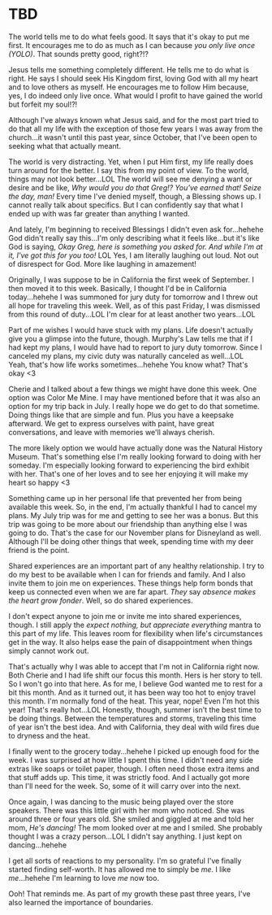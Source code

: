 # TBD

The world tells me to do what feels good. It says that it's okay to put me first. It encourages me to do as much as I can because *you only live once (YOLO)*. That sounds pretty good, right?!?

Jesus tells me something completely different. He tells me to do what is right. He says I should seek His Kingdom first, loving God with all my heart and to love others as myself. He encourages me to follow Him because, yes, I do indeed only live once. What would I profit to have gained the world but forfeit my soul!?!

Although I've always known what Jesus said, and for the most part tried to do that all my life with the exception of those few years I was away from the church...it wasn't until this past year, since October, that I've been open to seeking what that actually meant.

The world is very distracting. Yet, when I put Him first, my life really does turn around for the better. I say this from my point of view. To the world, things may not look better...LOL The world will see me denying a want or desire and be like, *Why would you do that Greg!? You've earned that! Seize the day, man!* Every time I've denied myself, though, a Blessing shows up. I cannot really talk about specifics. But I can confidently say that what I ended up with was far greater than anything I wanted.

And lately, I'm beginning to received Blessings I didn't even ask for...hehehe God didn't really say this...I'm only describing what it feels like...but it's like God is saying, *Okay Greg, here is something you asked for. And while I'm at it, I've got this for you too!* LOL Yes, I am literally laughing out loud. Not out of disrespect for God. More like laughing in amazement!

Originally, I was suppose to be in California the first week of September. I then moved it to this week. Basically, I thought I'd be in California today...hehehe I was summoned for jury duty for tomorrow and I threw out all hope for traveling this week. Well, as of this past Friday, I was dismissed from this round of duty...LOL I'm clear for at least another two years...LOL

Part of me wishes I would have stuck with my plans. Life doesn't actually give you a glimpse into the future, though. Murphy's Law tells me that if I had kept my plans, I would have had to report to jury duty tomorrow. Since I canceled my plans, my civic duty was naturally canceled as well...LOL Yeah, that's how life works sometimes...hehehe You know what? That's okay <3

Cherie and I talked about a few things we might have done this week. One option was Color Me Mine. I may have mentioned before that it was also an option for my trip back in July. I really hope we do get to do that sometime. Doing things like that are simple and fun. Plus you have a keepsake afterward. We get to express ourselves with paint, have great conversations, and leave with memories we'll always cherish.

The more likely option we would have actually done was the Natural History Museum. That's something else I'm really looking forward to doing with her someday. I'm especially looking forward to experiencing the bird exhibit with her. That's one of her loves and to see her enjoying it will make my heart so happy <3

Something came up in her personal life that prevented her from being available this week. So, in the end, I'm actually thankful I had to cancel my plans. My July trip was for me and getting to see her was a bonus. But this trip was going to be more about our friendship than anything else I was going to do. That's the case for our November plans for Disneyland as well. Although I'll be doing other things that week, spending time with my deer friend is the point.

Shared experiences are an important part of any healthy relationship. I try to do my best to be available when I can for friends and family. And I also invite them to join me on experiences. These things help form bonds that keep us connected even when we are far apart. *They* say *absence makes the heart grow fonder*. Well, so do shared experiences.

I don't expect anyone to join me or invite me into shared experiences, though. I still apply the *expect nothing, but appreciate everything* mantra to this part of my life. This leaves room for flexibility when life's circumstances get in the way. It also helps ease the pain of disappointment when things simply cannot work out.

That's actually why I was able to accept that I'm not in California right now. Both Cherie and I had life shift our focus this month. Hers is her story to tell. So I won't go into that here. As for me, I believe God wanted me to rest for a bit this month. And as it turned out, it has been way too hot to enjoy travel this month. I'm normally fond of the heat. This year, nope! Even I'm hot this year! That's really hot...LOL Honestly, though, summer isn't the best time to be doing things. Between the temperatures and storms, traveling this time of year isn't the best idea. And with California, they deal with wild fires due to dryness and the heat.

I finally went to the grocery today...hehehe I picked up enough food for the week. I was surprised at how little I spent this time. I didn't need any side extras like soaps or toilet paper, though. I often need those extra items and that stuff adds up. This time, it was strictly food. And I actually got more than I'll need for the week. So, some of it will carry over into the next.

Once again, I was dancing to the music being played over the store speakers. There was this little girl with her mom who noticed. She was around three or four years old. She smiled and giggled at me and told her mom, *He's dancing!* The mom looked over at me and I smiled. She probably thought I was a crazy person...LOL I didn't say anything. I just kept on dancing...hehehe

I get all sorts of reactions to my personality. I'm so grateful I've finally started finding self-worth. It has allowed me to simply be *me*. I like *me*...hehehe I'm learning to love *me* now too.

Ooh! That reminds me. As part of my growth these past three years, I've also learned the importance of boundaries.